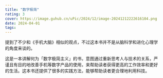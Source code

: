 ```yaml
---
title: "数字极简"
rating: 3
cover: https://image.guhub.cn/uPic/2024/12/image-20241212222616104.png
date: 2024-04-01
tags:
---
```


提到了不少和《手机大脑》相似的观点，不过这本书并不是从脑科学和进化心理学的角度来谈的。

这是一本讲解何为「数字极简主义」的书，意图通过重新思考人与技术的关系，严谨且有目的地改善手机等数字产品的使用，来帮助读者获得更高的工作效率和更好的生活。这本书还提供了很多的实践方法，能够帮助读者更合理地利用科技。
